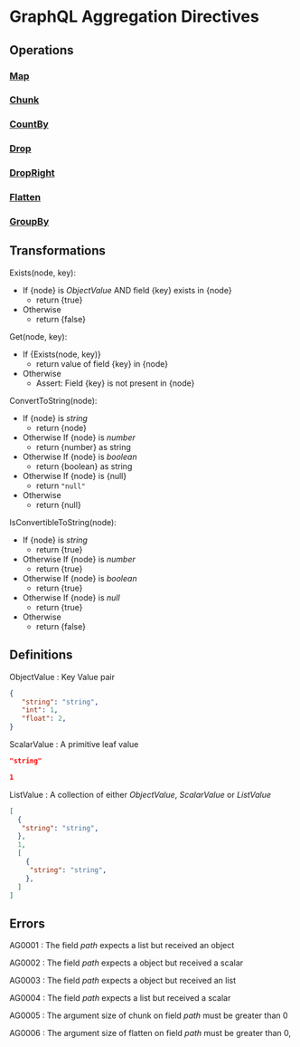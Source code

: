 # GraphQL Aggregation Directives
## Operations
### [Map](Operations/Map/Map.md)
### [Chunk](Operations/Chunk/Chunk.md)
### [CountBy](Operations/CountBy/CountBy.md)
### [Drop](Operations/Drop/Drop.md)
### [DropRight](Operations/Drop/DropRight.md)
### [Flatten](Operations/Flatten/Flatten.md)
### [GroupBy](Operations/GroupBy/GroupBy.md)

## Transformations
Exists(node, key):
  * If {node} is *ObjectValue* AND field {key} exists in {node}
    * return {true}
  * Otherwise
    * return {false}

Get(node, key):
  * If {Exists(node, key)}
    * return value of field {key} in {node}
  * Otherwise
    * Assert: Field {key} is not present in {node}

ConvertToString(node):
  * If {node} is *string*
    * return {node}
  * Otherwise If {node} is *number*
    * return {number} as string
  * Otherwise If {node} is *boolean*
    * return {boolean} as string
  * Otherwise If {node} is {null}
    * return `"null"`
  * Otherwise  
    * return {null}

IsConvertibleToString(node):
  * If {node} is *string*
    * return {true}
  * Otherwise If {node} is *number*
    * return {true}
  * Otherwise If {node} is *boolean*
    * return {true}
  * Otherwise If {node} is *null*
    * return {true}
  * Otherwise  
    * return {false}



## Definitions
ObjectValue
: Key Value pair

```json example
{
   "string": "string",
   "int": 1,
   "float": 2,
}
```

ScalarValue
: A primitive leaf value

```json example
"string"
```
```json example
1
```

ListValue
: A collection of either  *ObjectValue*, *ScalarValue* or *ListValue*

```json example
[ 
  {
   "string": "string",
  },
  1,
  [
    {
     "string": "string",
    },
  ]
]
```


## Errors 
AG0001
: The field *path* expects a list but received an object

AG0002
: The field *path* expects a object but received a scalar

AG0003
: The field *path* expects a object but received an list

AG0004
: The field *path* expects a list but received a scalar

AG0005
: The argument size of chunk on field *path* must be greater than 0

AG0006
: The argument size of flatten on field *path* must be greater than 0,
